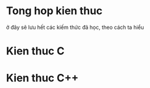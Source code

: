# Tong hop kien thuc
ở đây sẽ lưu hết các kiếm thức đã học, theo cách ta hiểu

# Kien thuc C

# Kien thuc C++
